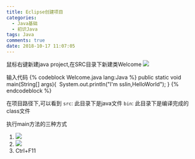 ```yaml
---
title: Eclipse创建项目
categories:
  - Java基础
  - 初识Java
tags: Java
comments: true
date: 2018-10-17 11:07:05
---
```

鼠标右键新建java project,在SRC目录下新建类Welcome
![](https://javabasics-1257838768.cos.ap-beijing.myqcloud.com/%E5%88%9D%E8%AF%86Java/Eclipse%E5%88%9B%E5%BB%BA%E9%A1%B9%E7%9B%AE/NEW.PNG)

<!-- more -->

输入代码
{% codeblock Welcome.java lang:Java %}
public static void main(String[] args){
​		System.out.println("I'm sslin,HelloWorld");
}
{% endcodeblock %}

在项目路径下,可以看到
`src`: 此目录下是java文件
`bin`: 此目录下是编译完成的class文件

执行main方法的三种方式
1. ![](https://javabasics-1257838768.cos.ap-beijing.myqcloud.com/%E5%88%9D%E8%AF%86Java/Eclipse%E5%88%9B%E5%BB%BA%E9%A1%B9%E7%9B%AE/%E6%96%B9%E5%BC%8F1.PNG)
2. ![](https://javabasics-1257838768.cos.ap-beijing.myqcloud.com/%E5%88%9D%E8%AF%86Java/Eclipse%E5%88%9B%E5%BB%BA%E9%A1%B9%E7%9B%AE/%E6%96%B9%E5%BC%8F2.PNG)
3. Ctrl+F11
